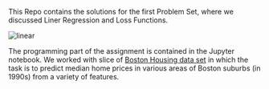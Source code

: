 This Repo contains the solutions for the first Problem Set, where we discussed Liner Regression and Loss Functions.

![linear](/Pics/linear.png)

The programming part of the assignment is contained in the Jupyter notebook. We worked with slice of [Boston Housing data set]( https://archive.ics.uci.edu/ml/machine-learning-databases/housing/) in which the task is to predict median home prices in various areas of Boston suburbs (in 1990s) from a variety of features.